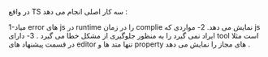 در واقع TS سه کار اصلی انجام می دهد :

1-میاد error های js در runtime را در زمان complie نمایش می دهد. 2- مواردی که js ایراد نمی گیرد را به منظور جلوگیری از مشکل خطا می گیرد . 3- دارای tool است مثلا در قسمت پیشنهاد های editor تنها متد ها و property های مجاز را نمایش می دهد .